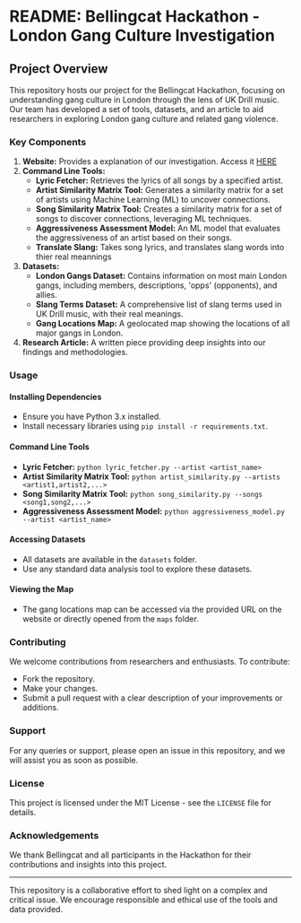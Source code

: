 # README: Bellingcat Hackathon - London Gang Culture Investigation

## Project Overview
This repository hosts our project for the Bellingcat Hackathon, focusing on understanding gang culture in London through the lens of UK Drill music. Our team has developed a set of tools, datasets, and an article to aid researchers in exploring London gang culture and related gang violence.

### Key Components
1. **Website:** Provides a explanation of our investigation. Access it [HERE](https://a-jiwa.github.io/investigating-uk-drill/)
2. **Command Line Tools:**
   - **Lyric Fetcher:** Retrieves the lyrics of all songs by a specified artist.
   - **Artist Similarity Matrix Tool:** Generates a similarity matrix for a set of artists using Machine Learning (ML) to uncover connections.
   - **Song Similarity Matrix Tool:** Creates a similarity matrix for a set of songs to discover connections, leveraging ML techniques.
   - **Aggressiveness Assessment Model:** An ML model that evaluates the aggressiveness of an artist based on their songs.
   - **Translate Slang:** Takes song lyrics, and translates slang words into thier real meannings
3. **Datasets:**
   - **London Gangs Dataset:** Contains information on most main London gangs, including members, descriptions, 'opps' (opponents), and allies.
   - **Slang Terms Dataset:** A comprehensive list of slang terms used in UK Drill music, with their real meanings.
   - **Gang Locations Map:** A geolocated map showing the locations of all major gangs in London.
4. **Research Article:** A written piece providing deep insights into our findings and methodologies.

### Usage
#### Installing Dependencies
- Ensure you have Python 3.x installed.
- Install necessary libraries using `pip install -r requirements.txt`.

#### Command Line Tools
- **Lyric Fetcher:** `python lyric_fetcher.py --artist <artist_name>`
- **Artist Similarity Matrix Tool:** `python artist_similarity.py --artists <artist1,artist2,...>`
- **Song Similarity Matrix Tool:** `python song_similarity.py --songs <song1,song2,...>`
- **Aggressiveness Assessment Model:** `python aggressiveness_model.py --artist <artist_name>`

#### Accessing Datasets
- All datasets are available in the `datasets` folder.
- Use any standard data analysis tool to explore these datasets.

#### Viewing the Map
- The gang locations map can be accessed via the provided URL on the website or directly opened from the `maps` folder.

### Contributing
We welcome contributions from researchers and enthusiasts. To contribute:
- Fork the repository.
- Make your changes.
- Submit a pull request with a clear description of your improvements or additions.

### Support
For any queries or support, please open an issue in this repository, and we will assist you as soon as possible.

### License
This project is licensed under the MIT License - see the `LICENSE` file for details.

### Acknowledgements
We thank Bellingcat and all participants in the Hackathon for their contributions and insights into this project.

---

This repository is a collaborative effort to shed light on a complex and critical issue. We encourage responsible and ethical use of the tools and data provided.
